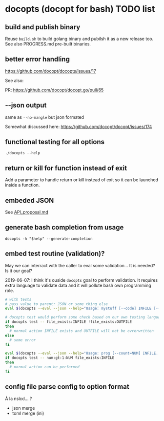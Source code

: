 # docopts (docopt for bash) TODO list

## build and publish binary

Reuse `build.sh` to build golang binary and pubilsh it as a new release too.
See also PROGRESS.md pre-built binaries.

## better error handling

https://github.com/docopt/docopts/issues/17

See also:

PR: https://github.com/docopt/docopt.go/pull/65

## --json output 

same as `--no-mangle` but json formated

Somewhat discussed here: https://github.com/docopt/docopt/issues/174

## functional testing for all options

`./docopts --help`

## return or kill for function instead of exit

Add a parameter to handle return or kill instead of exit so it can be launched inside a function.

## embeded JSON

See [API_proposal.md](API_proposal.md)

## generate bash completion from usage

```
docopts -h "$help" --generate-completion
```

## embed test routine (validation)?

May we can interract with the caller to eval some validation…
It is needed? Is it our goal?

2019-06-07: I think it's ouside `docopts` goal to perform validation. It requires extra language to validate data and it
will pollute bash own programming role.


```bash
# with tests
# pass value to parent: JSON or some_thing_else
eval $(docopts --eval --json --help="Usage: mystuff [--code] INFILE [--out=OUTFILE]" -- "$@")

# docopts test would perform some check based on our own testing language
if docopts test -- file_exists:INFILE !file_exists:OUTFILE
then
  # normal action INFILE exists and OUTFILE will not be ovrerwritten
else
  # some error
fi

eval $(docopts --eval --json --help="Usage: prog [--count=NUM] INFILE..."  -- "$@")
if docopts test -- num:gt:1:NUM file_exists:INFILE
then
  # normal action can be performed
fi
```

## config file parse config to option format

À la nslcd… ?

* json merge
* toml merge (ini)
